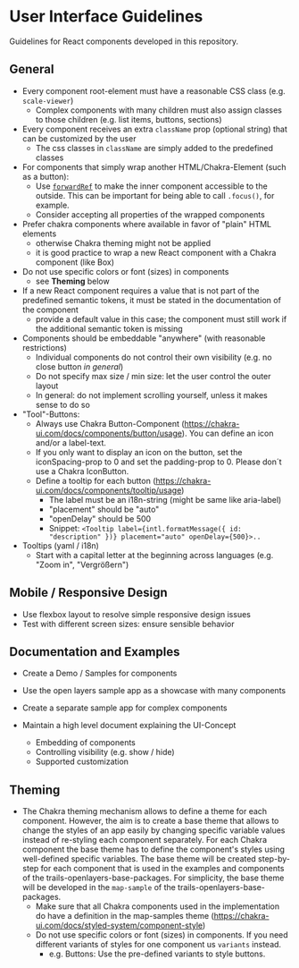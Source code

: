 # User Interface Guidelines

Guidelines for React components developed in this repository.

## General

-   Every component root-element must have a reasonable CSS class (e.g. `scale-viewer`)
    -   Complex components with many children must also assign classes to those children (e.g. list items, buttons, sections)
-   Every component receives an extra `className` prop (optional string) that can be customized by the user
    -   The css classes in `className` are simply added to the predefined classes
-   For components that simply wrap another HTML/Chakra-Element (such as a button):
    -   Use [`forwardRef`](https://react.dev/reference/react/forwardRef) to make the inner component accessible to the outside. This can be important for being able to call `.focus()`, for example.
    -   Consider accepting all properties of the wrapped components
-   Prefer chakra components where available in favor of "plain" HTML elements
    -   otherwise Chakra theming might not be applied
    -   it is good practice to wrap a new React component with a Chakra component (like Box)
-   Do not use specific colors or font (sizes) in components
    -   see **Theming** below
-   If a new React component requires a value that is not part of the predefined semantic tokens, it must be stated in the documentation of the component
    -   provide a default value in this case; the component must still work if the additional semantic token is missing
-   Components should be embeddable "anywhere" (with reasonable restrictions)
    -   Individual components do not control their own visibility (e.g. no close button _in general_)
    -   Do not specify max size / min size: let the user control the outer layout
    -   In general: do not implement scrolling yourself, unless it makes sense to do so
-   "Tool"-Buttons:
    -   Always use Chakra Button-Component (https://chakra-ui.com/docs/components/button/usage). You can define an icon and/or a label-text.
    -   If you only want to display an icon on the button, set the iconSpacing-prop to 0 and set the padding-prop to 0. Please don´t use a Chakra IconButton.
    -   Define a tooltip for each button (https://chakra-ui.com/docs/components/tooltip/usage)
        -   The label must be an i18n-string (might be same like aria-label)
        -   "placement" should be "auto"
        -   "openDelay" should be 500
        -   Snippet: `<Tooltip label={intl.formatMessage({ id: "description" })} placement="auto" openDelay={500}>..`
-   Tooltips (yaml / i18n)
    -   Start with a capital letter at the beginning across languages (e.g. "Zoom in", "Vergrößern")

## Mobile / Responsive Design

-   Use flexbox layout to resolve simple responsive design issues
-   Test with different screen sizes: ensure sensible behavior

## Documentation and Examples

-   Create a Demo / Samples for components
-   Use the open layers sample app as a showcase with many components
-   Create a separate sample app for complex components

-   Maintain a high level document explaining the UI-Concept
    -   Embedding of components
    -   Controlling visibility (e.g. show / hide)
    -   Supported customization

## Theming

-   The Chakra theming mechanism allows to define a theme for each component. However, the aim is to create a base theme that allows to change the styles of an app easily by changing specific variable values instead of re-styling each component separately. For each Chakra component the base theme has to define the component's styles using well-defined specific variables. The base theme will be created step-by-step for each component that is used in the examples and components of the trails-openlayers-base-packages. For simplicity, the base theme will be developed in the `map-sample` of the trails-openlayers-base-packages.
    -   Make sure that all Chakra components used in the implementation do have a definition in the map-samples theme (https://chakra-ui.com/docs/styled-system/component-style)
    -   Do not use specific colors or font (sizes) in components. If you need different variants of styles for one component us `variants` instead.
        -   e.g. Buttons: Use the pre-defined variants to style buttons.
